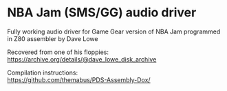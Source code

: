 # NBA Jam (SMS/GG) audio driver
Fully working audio driver for Game Gear version of NBA Jam programmed in Z80 assembler by Dave Lowe<br>

Recovered from one of his floppies:<br>
https://archive.org/details/@dave_lowe_disk_archive

Compilation instructions:<br>
https://github.com/themabus/PDS-Assembly-Dox/
